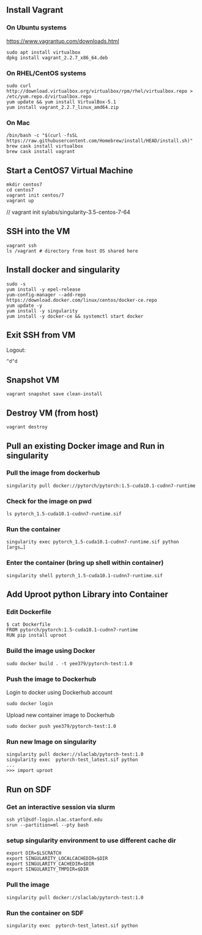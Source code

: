 ## Install Vagrant

### On Ubuntu systems

https://www.vagrantup.com/downloads.html

```
sudo apt install virtualbox
dpkg install vagrant_2.2.7_x86_64.deb
```

### On RHEL/CentOS systems

```
sudo curl http://download.virtualbox.org/virtualbox/rpm/rhel/virtualbox.repo > /etc/yum.repo.d/virtualbox.repo
yum update && yum install VirtualBox-5.1
yum install vagrant_2.2.7_linux_amd64.zip
```


### On Mac

```
/bin/bash -c "$(curl -fsSL https://raw.githubusercontent.com/Homebrew/install/HEAD/install.sh)"
brew cask install virtualbox
brew cask install vagrant
```


## Start a CentOS7 Virtual Machine

```
mkdir centos7
cd centos7
vagrant init centos/7
vagrant up
```

// vagrant init sylabs/singularity-3.5-centos-7-64


## SSH into the VM

```
vagrant ssh
ls /vagrant # directory from host OS shared here
```

## Install docker and singularity

```
sudo -s
yum install -y epel-release
yum-config-manager --add-repo https://download.docker.com/linux/centos/docker-ce.repo
yum update -y
yum install -y singularity
yum install -y docker-ce && systemctl start docker
```

## Exit SSH from VM

Logout:

```
^d^d
```

## Snapshot VM

```
vagrant snapshot save clean-install
```

## Destroy VM (from host)

```
vagrant destroy
```



## Pull an existing Docker image and Run in singularity

### Pull the image from dockerhub

```
singularity pull docker://pytorch/pytorch:1.5-cuda10.1-cudnn7-runtime
```

### Check for the image on pwd

```
ls pytorch_1.5-cuda10.1-cudnn7-runtime.sif
```


### Run the container

```
singularity exec pytorch_1.5-cuda10.1-cudnn7-runtime.sif python [args…]
```

### Enter the container (bring up shell within container)

```
singularity shell pytorch_1.5-cuda10.1-cudnn7-runtime.sif
```


## Add Uproot python Library into Container

### Edit Dockerfile

```
$ cat Dockerfile
FROM pytorch/pytorch:1.5-cuda10.1-cudnn7-runtime
RUN pip install uproot
```

### Build the image using Docker

```
sudo docker build . -t yee379/pytorch-test:1.0
```

### Push the image to Dockerhub

Login to docker using Dockerhub account

```
sudo docker login
```

Upload new container image to Dockerhub

```
sudo docker push yee379/pytorch-test:1.0
```

### Run new Image on singularity

```
singularity pull docker://slaclab/pytorch-test:1.0
singularity exec  pytorch-test_latest.sif python
...
>>> import uproot
```


## Run on SDF

### Get an interactive session via slurm

```
ssh ytl@sdf-login.slac.stanford.edu
srun --partition=ml --pty bash
```

### setup singularity environment to use different cache dir

```
export DIR=$LSCRATCH
export SINGULARITY_LOCALCACHEDIR=$DIR
export SINGULARITY_CACHEDIR=$DIR
export SINGULARITY_TMPDIR=$DIR
```

### Pull the image

```
singularity pull docker://slaclab/pytorch-test:1.0
```

### Run the container on SDF

```
singularity exec  pytorch-test_latest.sif python
```


